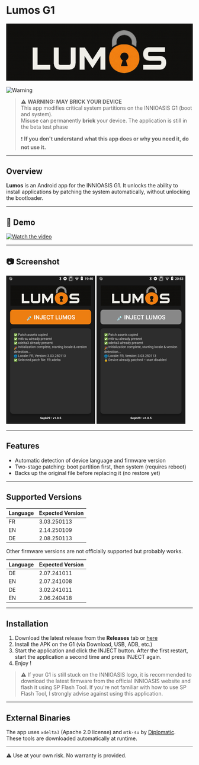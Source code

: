 # Lumos G1
![Logo](https://github.com/Seph29/Lumos-G1/blob/aade853dda2ed909629fa3b2e7afcab87efb9e8c/docs/logo.png)

![Warning](https://img.shields.io/badge/warning-system%20modification-critical?style=for-the-badge&color=red)

> ⚠️ **WARNING: MAY BRICK YOUR DEVICE**  
> This app modifies critical system partitions on the INNIOASIS G1 (boot and system).  
> Misuse can permanently **brick** your device.
> The application is still in the beta test phase
>
> ❗ **If you don't understand what this app does or why you need it, do not use it.**

---

## Overview

**Lumos** is an Android app for the INNIOASIS G1. It unlocks the ability to install applications by patching the system automatically, without unlocking the bootloader.

---

## 🎥 Demo

[![Watch the video](https://img.youtube.com/vi/F3ZEJCmKp9I/0.jpg)](https://www.youtube.com/watch?v=F3ZEJCmKp9I)

---

## 📷 Screenshot

<img src="https://github.com/Seph29/Lumos-G1/blob/aade853dda2ed909629fa3b2e7afcab87efb9e8c/docs/lumos.png" alt="Screen" width="240" height="400"> <img src="https://github.com/Seph29/Lumos-G1/blob/ee68a851ab910dc7ba23ac059d6ade6ee1f653b1/docs/lumos2.png" alt="Screen" width="240" height="400">

---
## Features

- Automatic detection of device language and firmware version
- Two-stage patching: boot partition first, then system (requires reboot)
- Backs up the original file before replacing it (no restore yet)

---

## Supported Versions

| Language | Expected Version |
|----------|------------------|
| FR       | 3.03.250113      |
| EN       | 2.14.250109      |
| DE       | 2.08.250113      |

Other firmware versions are not officially supported but probably works.

| Language | Expected Version |
|----------|------------------|
| DE       | 2.07.241011      |
| EN       | 2.07.241008      |
| DE       | 3.02.241011      |
| EN       | 2.06.240418      |

---

## Installation

1. Download the latest release from the **Releases** tab or [here](https://github.com/Seph29/Lumos-G1/releases/download/v1.0.5/lumos-v1.0.5.apk)
2. Install the APK on the G1 (via Download, USB, ADB, etc.)
3. Start the application and click the INJECT button. After the first restart, start the application a second time and press INJECT again.
4. Enjoy !

> ⚠️ If your G1 is still stuck on the INNIOASIS logo, it is recommended to download the latest firmware from the official INNIOASIS website and flash it using SP Flash Tool.
> If you're not familiar with how to use SP Flash Tool, I strongly advise against using this application.
---

## External Binaries

The app uses `xdelta3` (Apache 2.0 license) and `mtk-su` by [Diplomatic](https://forum.xda-developers.com/member.php?u=8132642).  
These tools are downloaded automatically at runtime.

---

⚠️ Use at your own risk. No warranty is provided.
